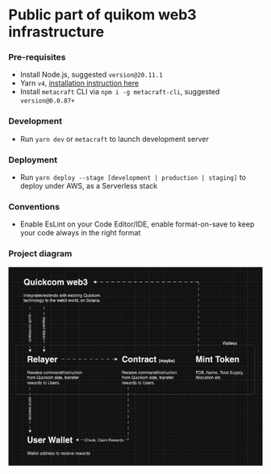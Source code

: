 # Public part of quikom web3 infrastructure

### Pre-requisites
- Install Node.js, suggested `version@20.11.1`
- Yarn `v4`, [installation instruction here](https://yarnpkg.com/getting-started/install)
- Install `metacraft` CLI via `npm i -g metacraft-cli`, suggested `version@0.0.87+`

### Development
- Run `yarn dev` or `metacraft` to launch development server

### Deployment
- Run `yarn deploy --stage [development | production | staging]` to deploy under AWS, as a Serverless stack

### Conventions
- Enable EsLint on your Code Editor/IDE, enable format-on-save to keep your code always in the right format

### Project diagram
![alt text](./documents/project-diagram.png "Project diagram")
